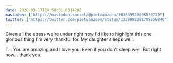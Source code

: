 ```yaml
---
date: 2020-03-17T18:58:01.631428Z
mastodon: ["https://mastodon.social/@pietvanzoen/103839923008530770"]
twitter: ["https://twitter.com/pietvanzoen/status/1239989381789859840"]
---
```

Given all the stress we're under right now I'd like to highlight this one glorious thing I'm very thankful for. My daughter sleeps well. 

T... You are amazing and I love you. Even if you don't sleep well. But right now... thank you.
